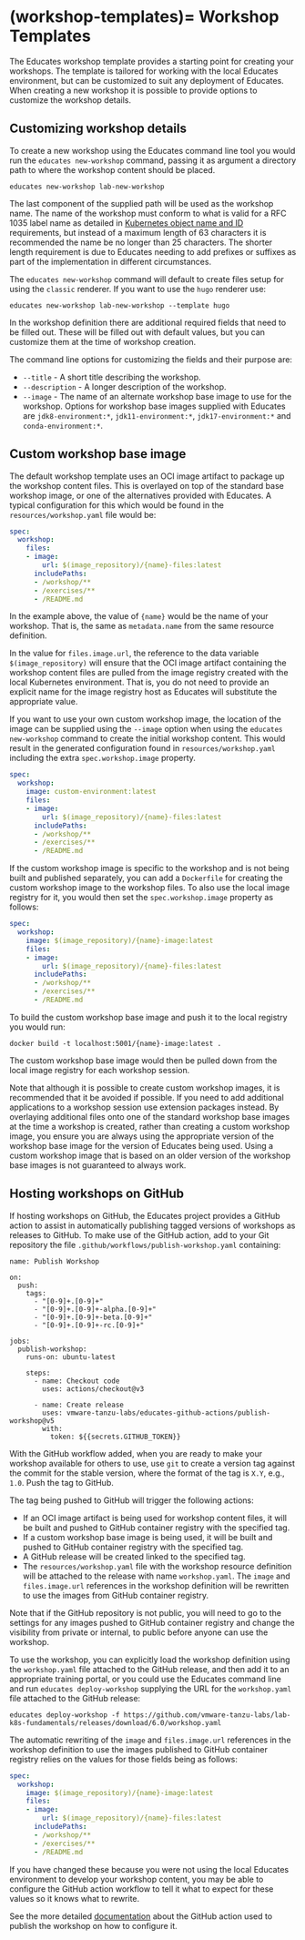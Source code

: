 (workshop-templates)=
Workshop Templates
==================

The Educates workshop template provides a starting point for creating your workshops. The template is tailored for working with the local Educates environment, but can be customized to suit any deployment of Educates. When creating a new workshop it is possible to provide options to customize the workshop details.

Customizing workshop details
----------------------------

To create a new workshop using the Educates command line tool you would run the `educates new-workshop` command, passing it as argument a directory path to where the workshop content should be placed.

```
educates new-workshop lab-new-workshop
```

The last component of the supplied path will be used as the workshop name. The name of the workshop must conform to what is valid for a RFC 1035 label name as detailed in [Kubernetes object name and ID](https://kubernetes.io/docs/concepts/overview/working-with-objects/names/) requirements, but instead of a maximum length of 63 characters it is recommended the name be no longer than 25 characters. The shorter length requirement is due to Educates needing to add prefixes or suffixes as part of the implementation in different circumstances.

The ``educates new-workshop`` command will default to create files setup for using the ``classic`` renderer. If you want to use the ``hugo`` renderer use:

```
educates new-workshop lab-new-workshop --template hugo
```

In the workshop definition there are additional required fields that need to be filled out. These will be filled out with default values, but you can customize them at the time of workshop creation.

The command line options for customizing the fields and their purpose are:

* `--title` - A short title describing the workshop.
* `--description` - A longer description of the workshop.
* `--image` - The name of an alternate workshop base image to use for the workshop. Options for workshop base images supplied with Educates are `jdk8-environment:*`, `jdk11-environment:*`, `jdk17-environment:*` and `conda-environment:*`.

Custom workshop base image
--------------------------

The default workshop template uses an OCI image artifact to package up the workshop content files. This is overlayed on top of the standard base workshop image, or one of the alternatives provided with Educates. A typical configuration for this which would be found in the `resources/workshop.yaml` file would be:

```yaml
spec:
  workshop:
    files:
    - image:
        url: $(image_repository)/{name}-files:latest
      includePaths:
      - /workshop/**
      - /exercises/**
      - /README.md
```

In the example above, the value of `{name}` would be the name of your workshop. That is, the same as `metadata.name` from the same resource definition.

In the value for `files.image.url`, the reference to the data variable `$(image_repository)` will ensure that the OCI image artifact containing the workshop content files are pulled from the image registry created with the local Kubernetes environment. That is, you do not need to provide an explicit name for the image registry host as Educates will substitute the appropriate value.

If you want to use your own custom workshop image, the location of the image can be supplied using the `--image` option when using the `educates new-workshop` command to create the initial workshop content. This would result in the generated configuration found in `resources/workshop.yaml` including the extra `spec.workshop.image` property.

```yaml
spec:
  workshop:
    image: custom-environment:latest
    files:
    - image:
        url: $(image_repository)/{name}-files:latest
      includePaths:
      - /workshop/**
      - /exercises/**
      - /README.md
```

If the custom workshop image is specific to the workshop and is not being built and published separately, you can add a `Dockerfile` for creating the custom workshop image to the workshop files. To also use the local image registry for it, you would then set the `spec.workshop.image` property as follows:

```yaml
spec:
  workshop:
    image: $(image_repository)/{name}-image:latest
    files:
    - image:
        url: $(image_repository)/{name}-files:latest
      includePaths:
      - /workshop/**
      - /exercises/**
      - /README.md
```

To build the custom workshop base image and push it to the local registry you would run:

```
docker build -t localhost:5001/{name}-image:latest .
```

The custom workshop base image would then be pulled down from the local image registry for each workshop session.

Note that although it is possible to create custom workshop images, it is recommended that it be avoided if possible. If you need to add additional applications to a workshop session use extension packages instead. By overlaying additional files onto one of the standard workshop base images at the time a workshop is created, rather than creating a custom workshop image, you ensure you are always using the appropriate version of the workshop base image for the version of Educates being used. Using a custom workshop image that is based on an older version of the workshop base images is not guaranteed to always work.

Hosting workshops on GitHub
---------------------------

If hosting workshops on GitHub, the Educates project provides a GitHub action to assist in automatically publishing tagged versions of workshops as releases to GitHub. To make use of the GitHub action, add to your Git repository the file `.github/workflows/publish-workshop.yaml` containing:

```
name: Publish Workshop

on:
  push:
    tags:
      - "[0-9]+.[0-9]+"
      - "[0-9]+.[0-9]+-alpha.[0-9]+"
      - "[0-9]+.[0-9]+-beta.[0-9]+"
      - "[0-9]+.[0-9]+-rc.[0-9]+"

jobs:
  publish-workshop:
    runs-on: ubuntu-latest

    steps:
      - name: Checkout code
        uses: actions/checkout@v3

      - name: Create release
        uses: vmware-tanzu-labs/educates-github-actions/publish-workshop@v5
        with:
          token: ${{secrets.GITHUB_TOKEN}}
```

With the GitHub workflow added, when you are ready to make your workshop available for others to use, use `git` to create a version tag against the commit for the stable version, where the format of the tag is `X.Y`, e.g., `1.0`. Push the tag to GitHub.

The tag being pushed to GitHub will trigger the following actions:

* If an OCI image artifact is being used for workshop content files, it will be built and pushed to GitHub container registry with the specified tag.
* If a custom workshop base image is being used, it will be built and pushed to GitHub container registry with the specified tag.
* A GitHub release will be created linked to the specified tag.
* The `resources/workshop.yaml` file with the workshop resource definition will be attached to the release with name ``workshop.yaml``. The `image` and `files.image.url` references in the workshop definition will be rewritten to use the images from GitHub container registry.

Note that if the GitHub repository is not public, you will need to go to the settings for any images pushed to GitHub container registry and change the visibility from private or internal, to public before anyone can use the workshop.

To use the workshop, you can explicitly load the workshop definition using the `workshop.yaml` file attached to the GitHub release, and then add it to an appropriate training portal, or you could use the Educates command line and run `educates deploy-workshop` supplying the URL for the `workshop.yaml` file attached to the GitHub release: 

```
educates deploy-workshop -f https://github.com/vmware-tanzu-labs/lab-k8s-fundamentals/releases/download/6.0/workshop.yaml
```

The automatic rewriting of the `image` and `files.image.url` references in the workshop definition to use the images published to GitHub container registry relies on the values for those fields being as follows:

```yaml
spec:
  workshop:
    image: $(image_repository)/{name}-image:latest
    files:
    - image:
        url: $(image_repository)/{name}-files:latest
      includePaths:
      - /workshop/**
      - /exercises/**
      - /README.md
```

If you have changed these because you were not using the local Educates environment to develop your workshop content, you may be able to configure the GitHub action workflow to tell it what to expect for these values so it knows what to rewrite.

See the more detailed [documentation](https://github.com/vmware-tanzu-labs/educates-github-actions/blob/main/publish-workshop/README.md) about the GitHub action used to publish the workshop on how to configure it.
